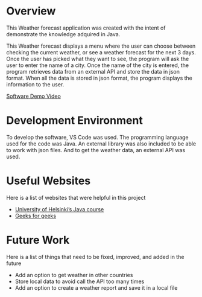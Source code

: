 # Overview

This Weather forecast application was created with the intent of demonstrate the knowledge adquired in Java.

This Weather forecast displays a menu where the user can choose between checking the current weather, or see a weather forecast for the next 3 days. Once the user has picked what they want to see, the program will ask the user to enter the name of a city. 
Once the name of the city is entered, the program retrieves data from an external API and store the data in json format.
When all the data is stored in json format, the program displays the information to the user.


[Software Demo Video](http://youtube.link.goes.here)

# Development Environment

To develop the software, VS Code was used.
The programming language used for the code was Java. An external library was also included to be able to work with json files. And to get the weather data, an external API was used.

# Useful Websites

Here is a list of websites that were helpful in this project

- [University of Helsinki’s Java course](https://java-programming.mooc.fi/)
- [Geeks for geeks](https://www.geeksforgeeks.org/java-programming-basics/)

# Future Work

Here is a list of things that need to be fixed, improved, and added in the future

- Add an option to get weather in other countries
- Store local data to avoid call the API too many times
- Add an option to create a weather report and save it in a local file